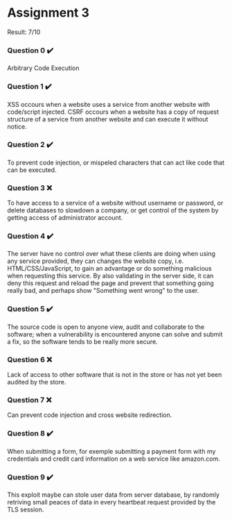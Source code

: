 # Assignment 3

Result: 7/10

### Question 0 ✔️

Arbitrary Code Execution

### Question 1 ✔️

XSS occours when a website uses a service from another website with code/script injected.
CSRF occours when a website has a copy of request structure of a service from another website and can execute it without notice.

### Question 2 ✔️

To prevent code injection, or mispeled characters that can act like code that can be executed.

### Question 3 ❌

To have access to a service of a website without username or password, or delete databases to slowdown a company, or get control of the system by getting access of administrator account.

### Question 4 ✔️

The server have no control over what these clients are doing when using any service provided, they can changes the website copy, i.e. HTML/CSS/JavaScript, to gain an advantage or do something malicious when requesting this service.
By also validating in the server side, it can deny this request and reload the page and prevent that something going really bad, and perhaps show "Something went wrong" to the user.

### Question 5 ✔️

The source code is open to anyone view, audit and collaborate to the software; when a vulnerability is encountered anyone can solve and submit a fix, so the software tends to be really more secure.

### Question 6 ❌

Lack of access to other software that is not in the store or has not yet been audited by the store.

### Question 7 ❌

Can prevent code injection and cross website redirection.

### Question 8 ✔️

When submitting a form, for exemple submitting a payment form with my credentials and credit card information on a web service like amazon.com.

### Question 9 ✔️

This exploit maybe can stole user data from server database, by randomly retriving small peaces of data in every heartbeat request provided by the TLS session.
